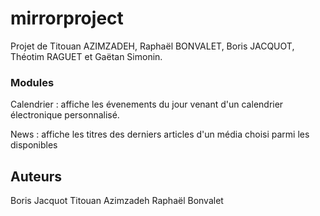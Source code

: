 # mirrorproject

Projet de Titouan AZIMZADEH, Raphaël BONVALET, Boris JACQUOT, Théotim RAGUET et Gaëtan Simonin.







### Modules

Calendrier : affiche les évenements du jour venant d'un calendrier électronique personnalisé.

News : affiche les titres des derniers articles d'un média choisi parmi les disponibles





## Auteurs

Boris Jacquot
Titouan Azimzadeh
Raphaël Bonvalet
